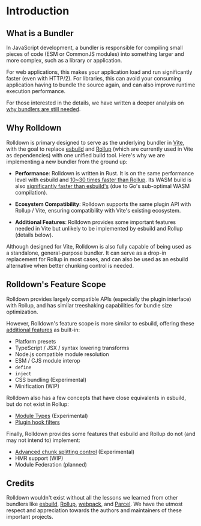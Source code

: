 # Introduction

## What is a Bundler

In JavaScript development, a bundler is responsible for compiling small pieces of code (ESM or CommonJS modules) into something larger and more complex, such as a library or application.

For web applications, this makes your application load and run significantly faster (even with HTTP/2). For libraries, this can avoid your consuming application having to bundle the source again, and can also improve runtime execution performance.

For those interested in the details, we have written a deeper analysis on [why bundlers are still needed](/guide/in-depth/why-bundlers).

## Why Rolldown

Rolldown is primary designed to serve as the underlying bundler in [Vite](https://vite.dev/), with the goal to replace [esbuild](https://esbuild.github.io/) and [Rollup](https://rollupjs.org/) (which are currently used in Vite as dependencies) with one unified build tool. Here's why we are implementing a new bundler from the ground up:

- **Performance**: Rolldown is written in Rust. It is on the same performance level with esbuild and [10~30 times faster than Rollup](https://github.com/rolldown/benchmarks). Its WASM build is also [significantly faster than esbuild's](https://x.com/youyuxi/status/1869608132386922720) (due to Go's sub-optimal WASM compilation).

- **Ecosystem Compatibility**: Rolldown supports the same plugin API with Rollup / Vite, ensuring compatibility with Vite's existing ecosystem.

- **Additional Features**: Rolldown provides some important features needed in Vite but unlikely to be implemented by esbuild and Rollup (details below).

Although designed for Vite, Rolldown is also fully capable of being used as a standalone, general-purpose bundler. It can serve as a drop-in replacement for Rollup in most cases, and can also be used as an esbuild alternative when better chunking control is needed.

## Rolldown's Feature Scope

Rolldown provides largely compatible APIs (especially the plugin interface) with Rollup, and has similar treeshaking capabilities for bundle size optimization.

However, Rolldown's feature scope is more similar to esbuild, offering these [additional features](./features.md) as built-in:

- Platform presets
- TypeScript / JSX / syntax lowering transforms
- Node.js compatible module resolution
- ESM / CJS module interop
- `define`
- `inject`
- CSS bundling (Experimental)
- Minification (WIP)

Rolldown also has a few concepts that have close equivalents in esbuild, but do not exist in Rollup:

- [Module Types](./features#module-types) (Experimental)
- [Plugin hook filters](./plugin-development#plugin-hook-filters)

Finally, Rolldown provides some features that esbuild and Rollup do not (and may not intend to) implement:

- [Advanced chunk splitting control](./features#advanced-chunks) (Experimental)
- HMR support (WIP)
- Module Federation (planned)

## Credits

Rolldown wouldn't exist without all the lessons we learned from other bundlers like [esbuild](https://esbuild.github.io/), [Rollup](https://rollupjs.org/), [webpack](https://webpack.js.org/), and [Parcel](https://parceljs.org/). We have the utmost respect and appreciation towards the authors and maintainers of these important projects.
